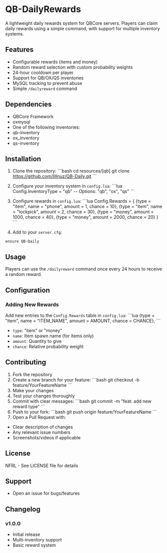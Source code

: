 # QB-DailyRewards

A lightweight daily rewards system for QBCore servers. Players can claim daily rewards using a simple command, with support for multiple inventory systems.

## Features
- Configurable rewards (items and money) 
- Random reward selection with custom probability weights
- 24-hour cooldown per player
- Support for QB/OX/QS inventories
- MySQL tracking to prevent abuse
- Simple `/dailyreward` command

## Dependencies
- QBCore Framework
- oxmysql
- One of the following inventories:
 - qb-inventory
 - ox_inventory
 - qs-inventory

## Installation

1. Clone the repository:
\```bash
cd resources/[qb]
git clone https://github.com/IllInuz/QB-Daily.git
\```

2. Configure your inventory system in `config.lua`:
\```lua
Config.InventoryType = "qb" -- Options: "qb", "ox", "qs"
\```

3. Configure rewards in `config.lua`:
\```lua
Config.Rewards = {
   {type = "item", name = "phone", amount = 1, chance = 10},
   {type = "item", name = "lockpick", amount = 2, chance = 30},
   {type = "money", amount = 1000, chance = 40},
   {type = "money", amount = 2000, chance = 20}
}
\```

4. Add to your `server.cfg`:
```
ensure QB-Daily
```

## Usage

Players can use the `/dailyreward` command once every 24 hours to receive a random reward.

## Configuration

### Adding New Rewards
Add new entries to the `Config.Rewards` table in `config.lua`:
\```lua
{type = "item", name = "ITEM_NAME", amount = AMOUNT, chance = CHANCE},
\```
- `type`: "item" or "money"
- `name`: Item spawn name (for items only)
- `amount`: Quantity to give
- `chance`: Relative probability weight

## Contributing

1. Fork the repository
2. Create a new branch for your feature:
\```bash
git checkout -b feature/YourFeatureName
\```
3. Make your changes
4. Test your changes thoroughly
5. Commit with clear messages:
\```bash
git commit -m "feat: add new reward type"
\```
6. Push to your fork:
\```bash
git push origin feature/YourFeatureName
\```
7. Open a Pull Request with:
  - Clear description of changes
  - Any relevant issue numbers
  - Screenshots/videos if applicable

## License
NFRL - See LICENSE file for details

## Support
- Open an issue for bugs/features

## Changelog
### v1.0.0
- Initial release
- Multi-inventory support
- Basic reward system
